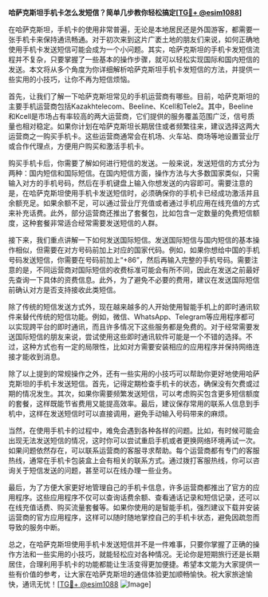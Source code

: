 **哈萨克斯坦手机卡怎么发短信？简单几步教你轻松搞定[[TG💪+ @esim1088](https://t.me/s/esim1088)]**

在哈萨克斯坦，手机卡的使用非常普遍，无论是本地居民还是外国游客，都需要一张手机卡来保持通讯畅通。对于初次来到这片广袤土地的朋友们来说，如何正确地使用手机卡发送短信可能会成为一个小问题。其实，哈萨克斯坦的手机卡发短信流程并不复杂，只要掌握了一些基本的操作步骤，就可以轻松实现国际和国内短信的发送。本文将从多个角度为你详细解析哈萨克斯坦手机卡发短信的方法，并提供一些实用的小技巧，让你不再为短信烦恼。

首先，让我们了解一下哈萨克斯坦常见的手机运营商有哪些。目前，哈萨克斯坦的主要手机运营商包括Kazakhtelecom、Beeline、Kcell和Tele2。其中，Beeline和Kcell是市场占有率较高的两大运营商，它们提供的服务覆盖范围广泛，信号质量也相对稳定。如果你计划在哈萨克斯坦长期居住或者频繁往来，建议选择这两大运营商之一购买手机卡。这些运营商通常会在机场、火车站、商场等地设置营业厅或合作代理点，方便用户购买和激活手机卡。

购买手机卡后，你需要了解如何进行短信的发送。一般来说，发送短信的方式分为两种：国内短信和国际短信。在国内短信方面，操作方法与大多数国家类似，只需输入对方的手机号码，然后在手机键盘上输入你想发送的内容即可。需要注意的是，在哈萨克斯坦使用手机卡发送短信时，必须确保你的手机卡已经成功激活并且余额充足。如果余额不足，可以通过营业厅充值或者通过手机应用在线充值的方式来补充话费。此外，部分运营商还推出了套餐包，比如包含一定数量的免费短信额度，这种套餐非常适合经常需要发送短信的人群。

接下来，我们重点讲解一下如何发送国际短信。发送国际短信与国内短信的基本操作相似，但需要在对方号码前加上对应的国家代码。例如，如果你想给中国的手机号码发送短信，你需要在号码前加上“+86”，然后再输入完整的手机号码。需要注意的是，不同运营商对国际短信的收费标准可能会有所不同，因此在发送之前最好先查询一下具体的资费信息。此外，为了避免不必要的费用，建议在发送国际短信前确认对方是否支持接收此类短信。

除了传统的短信发送方式外，现在越来越多的人开始使用智能手机上的即时通讯软件来替代传统的短信功能。例如，微信、WhatsApp、Telegram等应用程序都可以实现跨平台的即时通讯，而且许多情况下这些服务都是免费的。对于经常需要发送国际短信的朋友来说，尝试使用这些即时通讯软件可能是一个不错的选择。不过，这种方式也有一定的局限性，比如对方需要安装相应的应用程序并保持网络连接才能收到消息。

除了以上提到的常规操作之外，还有一些实用的小技巧可以帮助你更好地使用哈萨克斯坦的手机卡发送短信。首先，记得定期检查手机卡的状态，确保没有欠费或过期的情况发生。其次，如果你需要频繁发送短信，可以考虑购买包含更多短信额度的套餐，这样既能节省费用又能提高效率。最后，建议保存常用的联系人信息到手机中，这样在发送短信时可以直接调用，避免手动输入号码带来的麻烦。

当然，在使用手机卡的过程中，难免会遇到各种各样的问题。比如，有时候可能会出现无法发送短信的情况，这时你可以尝试重启手机或者更换网络环境再试一次。如果问题依然存在，可以联系运营商的客服寻求帮助。每个运营商都有专门的客服热线，通常在手机卡包装盒上会有相关的联系方式。通过拨打客服热线，你可以咨询关于短信发送的问题，甚至可以在线办理一些业务。

最后，为了方便大家更好地管理自己的手机卡信息，许多运营商都推出了官方的应用程序。这些应用程序不仅可以查询话费余额、查看通话记录和短信记录，还可以在线充值话费、购买流量套餐等。如果你使用的是智能手机，强烈建议下载并安装运营商的官方应用程序，这样可以随时随地掌控自己的手机卡状态，避免因疏忽而导致的服务中断。

总之，在哈萨克斯坦使用手机卡发送短信并不是一件难事，只要你掌握了正确的操作方法和一些实用的小技巧，就能轻松应对各种情况。无论你是短期旅行还是长期居住，合理利用手机卡的功能都能让生活变得更加便捷。希望本文能为大家提供一些有价值的参考，让大家在哈萨克斯坦的通信体验更加顺畅愉快。祝大家旅途愉快，通讯无忧！[[TG💪+ @esim1088](https://t.me/s/esim1088) ![Image](https://i.postimg.cc/4NQfJmqS/Snipaste-2025-05-13-00-14-12.png)]